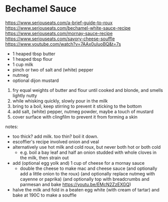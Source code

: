 # Bechamel Sauce

https://www.seriouseats.com/a-brief-guide-to-roux
https://www.seriouseats.com/bechamel-white-sauce-recipe
https://www.seriouseats.com/mornay-sauce-recipe
https://www.seriouseats.com/savory-cheese-souffle
https://www.youtube.com/watch?v=7AAx0uIuoBQ&t=7s

* 1 heaped tbsp butter
* 1 heaped tbsp flour
* 1 cup milk
* pinch or two of salt and (white) pepper
* nutmeg
* optional dijon mustard

1. fry equal weights of butter and flour until cooked and blonde, and smells lightly nutty
2. while whisking quickly, slowly pour in the milk
3. bring to a boil, keep stirring to prevent it sticking to the bottom
4. add salt, (white) pepper, nutmeg powder, maybe a touch of mustard
5. cover surface with clingfilm to prevent it from forming a skin

notes:

* too thick? add milk. too thin? boil it down.
* escoffier's recipe involved onion and veal
* alternatively use hot milk and cold roux, but never both hot or both cold
  * e.g. boil a bay leaf and half an onion studded with whole cloves in the milk, then strain out
* add (optional egg yolk and) 1 cup of cheese for a mornay sauce
  * double the cheese to make mac and cheese sauce (and optionally add a little onion to the roux) (and optionally replace nutmeg with cayenne or paprika) (and optionally top with breadcrumbs and parmesan and bake https://youtu.be/EMcN2ZzEXGQ)
* halve the milk and fold in a beaten egg white (with cream of tartar) and bake at 190C to make a souffle
